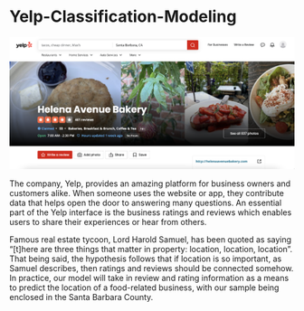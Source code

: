 # Yelp-Classification-Modeling

![Photo of one business's Yelp page](images/img1.png)

The company, Yelp, provides an amazing platform for business owners and customers alike. When someone uses the website or app, they contribute data that helps open the door to answering many questions. An essential part of the Yelp interface is the business ratings and reviews which enables users to share their experiences or hear from others.

Famous real estate tycoon, Lord Harold Samuel, has been quoted as saying “[t]here are three things that matter in property: location, location, location”. That being said, the hypothesis follows that if location is so important, as Samuel describes, then ratings and reviews should be connected somehow. In practice, our model will take in review and rating information as a means to predict the location of a food-related business, with our sample being enclosed in the Santa Barbara County.




